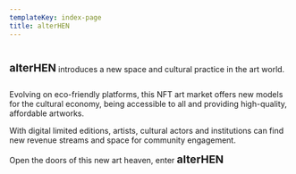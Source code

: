 ```yaml
---
templateKey: index-page
title: alterHEN
---
```

<h1 class="logo-text" style="font-size: 1.2rem; font-weight: bold; display: inline-block">alter<span>HEN</span></h1>  introduces a new space and cultural practice in the art world. 

Evolving on eco-friendly platforms, this NFT art market offers new models for the cultural economy, being accessible to all and providing high-quality, affordable artworks. 

With digital limited editions, artists, cultural actors and institutions can find new revenue streams and space for community engagement. 

Open the doors of this new art heaven, enter <span class="logo-text" style="font-size: 1.2rem; font-weight: bold; display: inline-block">alter<span>HEN</span></span>
